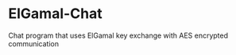 ElGamal-Chat
============

Chat program that uses ElGamal key exchange with AES encrypted communication
